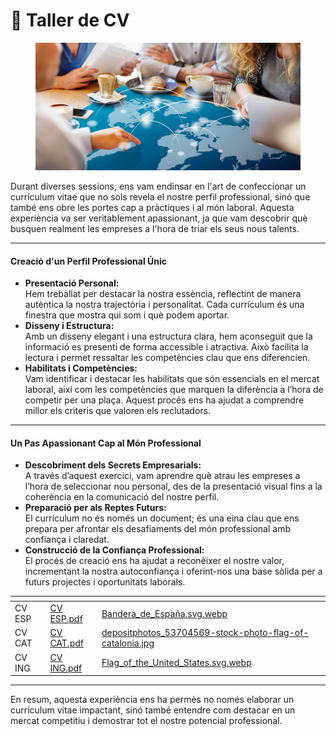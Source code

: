 # 📜 Taller de CV

<figure><img src="../.gitbook/assets/image (3).png" alt=""><figcaption></figcaption></figure>

Durant diverses sessions, ens vam endinsar en l'art de confeccionar un currículum vitae que no sols revela el nostre perfil professional, sinó que també ens obre les portes cap a pràctiques i al món laboral. Aquesta experiència va ser veritablement apassionant, ja que vam descobrir què busquen realment les empreses a l'hora de triar els seus nous talents.

***

#### Creació d'un Perfil Professional Únic

* **Presentació Personal:**\
  Hem treballat per destacar la nostra essència, reflectint de manera autèntica la nostra trajectòria i personalitat. Cada currículum és una finestra que mostra qui som i què podem aportar.
* **Disseny i Estructura:**\
  Amb un disseny elegant i una estructura clara, hem aconseguit que la informació es presenti de forma accessible i atractiva. Això facilita la lectura i permet ressaltar les competències clau que ens diferencien.
* **Habilitats i Competències:**\
  Vam identificar i destacar les habilitats que són essencials en el mercat laboral, així com les competències que marquen la diferència a l’hora de competir per una plaça. Aquest procés ens ha ajudat a comprendre millor els criteris que valoren els reclutadors.

***

#### Un Pas Apassionant Cap al Món Professional

* **Descobriment dels Secrets Empresarials:**\
  A través d’aquest exercici, vam aprendre què atrau les empreses a l’hora de seleccionar nou personal, des de la presentació visual fins a la coherència en la comunicació del nostre perfil.
* **Preparació per als Reptes Futurs:**\
  El currículum no és només un document; és una eina clau que ens prepara per afrontar els desafiaments del món professional amb confiança i claredat.
* **Construcció de la Confiança Professional:**\
  El procés de creació ens ha ajudat a reconèixer el nostre valor, incrementant la nostra autoconfiança i oferint-nos una base sòlida per a futurs projectes i oportunitats laborals.

<table data-view="cards"><thead><tr><th></th><th data-type="files"></th><th data-hidden data-card-cover data-type="files"></th></tr></thead><tbody><tr><td>CV ESP</td><td><a href="../.gitbook/assets/CV ESP.pdf">CV ESP.pdf</a></td><td><a href="../.gitbook/assets/Bandera_de_España.svg.webp">Bandera_de_España.svg.webp</a></td></tr><tr><td>CV CAT</td><td><a href="../.gitbook/assets/CV CAT.pdf">CV CAT.pdf</a></td><td><a href="../.gitbook/assets/depositphotos_53704569-stock-photo-flag-of-catalonia.jpg">depositphotos_53704569-stock-photo-flag-of-catalonia.jpg</a></td></tr><tr><td>CV ING</td><td><a href="../.gitbook/assets/CV ING.pdf">CV ING.pdf</a></td><td><a href="../.gitbook/assets/Flag_of_the_United_States.svg.webp">Flag_of_the_United_States.svg.webp</a></td></tr></tbody></table>



***

En resum, aquesta experiència ens ha permès no només elaborar un currículum vitae impactant, sinó també entendre com destacar en un mercat competitiu i demostrar tot el nostre potencial professional.
